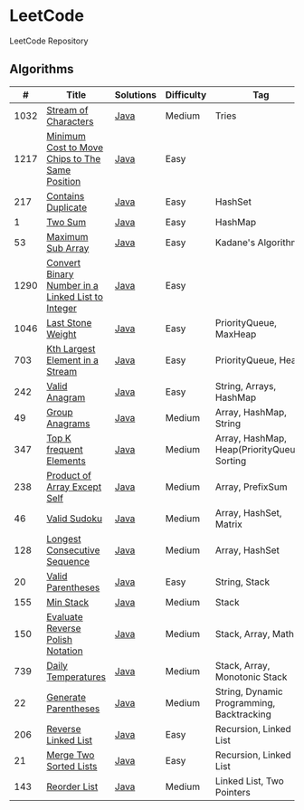 # LeetCode
LeetCode Repository

## Algorithms

| #    | Title                                                                                                                                 | Solutions                                                                                          | Difficulty | Tag                                          |
|------|---------------------------------------------------------------------------------------------------------------------------------------|----------------------------------------------------------------------------------------------------|------------|----------------------------------------------|
| 1032 | [Stream of Characters](https://leetcode.com/problems/stream-of-characters/)                                                           | [Java](../master/src/main/java/com/leetcode/problems/StreamOfCharacters.java)                      | Medium     | Tries                                        |     
| 1217 | [Minimum Cost to Move Chips to The Same Position](https://leetcode.com/problems/minimum-cost-to-move-chips-to-the-same-position/)     | [Java](../master/src/main/java/com/leetcode/problems/MinimumCostToMoveChipsToTheSamePosition.java) | Easy       |                                              |     
| 217  | [Contains Duplicate](https://leetcode.com/problems/contains-duplicate/)                                                               | [Java](../master/src/main/java/com/leetcode/problems/ContainsDuplicate.java)                       | Easy       | HashSet                                      |     
| 1    | [Two Sum](https://leetcode.com/problems/two-sum/)                                                                                     | [Java](../master/src/main/java/com/leetcode/problems/TwoSum.java)                                  | Easy       | HashMap                                      |     
| 53   | [Maximum Sub Array](https://leetcode.com/problems/maximum-subarray/)                                                                  | [Java](../master/src/main/java/com/leetcode/problems/MaximumSubArray.java)                         | Easy       | Kadane's Algorithm                           |     
| 1290 | [Convert Binary Number in a Linked List to Integer](https://leetcode.com/problems/convert-binary-number-in-a-linked-list-to-integer/) | [Java](../master/src/main/java/com/leetcode/problems/LinkedListBinaryNumberToInteger.java)         | Easy       |                                              |     
| 1046 | [Last Stone Weight](https://leetcode.com/problems/last-stone-weight/)                                                                 | [Java](../master/src/main/java/com/leetcode/problems/LastStoneWeight.java)                         | Easy       | PriorityQueue, MaxHeap                       |
| 703  | [Kth Largest Element in a Stream](https://leetcode.com/problems/kth-largest-element-in-a-stream/)                                     | [Java](../master/src/main/java/com/leetcode/problems/KthLargest.java)                              | Easy       | PriorityQueue, Heap                          |
| 242  | [Valid Anagram](https://leetcode.com/problems/valid-anagram/)                                                                         | [Java](../master/src/main/java/com/leetcode/problems/ValidAnagram.java)                            | Easy       | String, Arrays, HashMap                      |
| 49   | [Group Anagrams](https://leetcode.com/problems/group-anagrams/)                                                                       | [Java](../master/src/main/java/com/leetcode/problems/GroupAnagrams.java)                           | Medium     | Array, HashMap, String                       |
| 347  | [Top K frequent Elements](https://leetcode.com/problems/top-k-frequent-elements/)                                                     | [Java](../master/src/main/java/com/leetcode/problems/TopKFrequentElements.java)                    | Medium     | Array, HashMap, Heap(PriorityQueue), Sorting |
| 238  | [Product of Array Except Self](https://leetcode.com/problems/product-of-array-except-self/)                                           | [Java](../master/src/main/java/com/leetcode/problems/ProductOfArrayExceptSelf.java)                | Medium     | Array, PrefixSum                             |
| 46   | [Valid Sudoku](https://leetcode.com/problems/valid-sudoku/)                                                                           | [Java](../master/src/main/java/com/leetcode/problems/ValidSudoku.java)                             | Medium     | Array, HashSet, Matrix                       |
| 128  | [Longest Consecutive Sequence](https://leetcode.com/problems/longest-consecutive-sequence/)                                           | [Java](../master/src/main/java/com/leetcode/problems/LongestConsecutiveSequence.java)              | Medium     | Array, HashSet                               |
| 20   | [Valid Parentheses](https://leetcode.com/problems/valid-parentheses/)                                                                 | [Java](../master/src/main/java/com/leetcode/problems/ValidParentheses.java)                        | Easy       | String, Stack                                |
| 155  | [Min Stack](https://leetcode.com/problems/min-stack/)                                                                                 | [Java](../master/src/main/java/com/leetcode/problems/MinStack.java)                                | Medium     | Stack                                        |
| 150  | [Evaluate Reverse Polish Notation](https://leetcode.com/problems/evaluate-reverse-polish-notation/)                                   | [Java](../master/src/main/java/com/leetcode/problems/EvaluateReversePolishNotation.java)           | Medium     | Stack, Array, Math                           |
| 739  | [Daily Temperatures](https://leetcode.com/problems/daily-temperatures/)                                                               | [Java](../master/src/main/java/com/leetcode/problems/DailyTemperatures.java)                       | Medium     | Stack, Array, Monotonic Stack                |
| 22   | [Generate Parentheses](https://leetcode.com/problems/generate-parentheses/)                                                           | [Java](../master/src/main/java/com/leetcode/problems/GenerateParentheses.java)                     | Medium     | String, Dynamic Programming, Backtracking    |
| 206  | [Reverse Linked List](https://leetcode.com/problems/reverse-linked-list/)                                                             | [Java](../master/src/main/java/com/leetcode/problems/ReverseLinkedList.java)                       | Easy       | Recursion, Linked List                       |
| 21   | [Merge Two Sorted Lists](https://leetcode.com/problems/merge-two-sorted-lists/)                                                       | [Java](../master/src/main/java/com/leetcode/problems/MergeTwoSortedLists.java)                     | Easy       | Recursion, Linked List                       |
| 143  | [Reorder List](https://leetcode.com/problems/reorder-list/)                                                                           | [Java](../master/src/main/java/com/leetcode/problems/ReorderList.java)                             | Medium     | Linked List, Two Pointers                    |